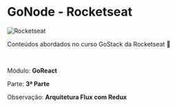 # GoNode - Rocketseat

![Rocketseat](https://rocketseat.com.br/static/og.png)

<p>Conteúdos abordados no curso GoStack da Rocketseat 🚀</p><br />
<p>Módulo: <strong>GoReact</strong></p>
<p>Parte: <strong>3ª Parte</strong></p>
<p>Observação: <strong>Arquitetura Flux com Redux</strong></p>

